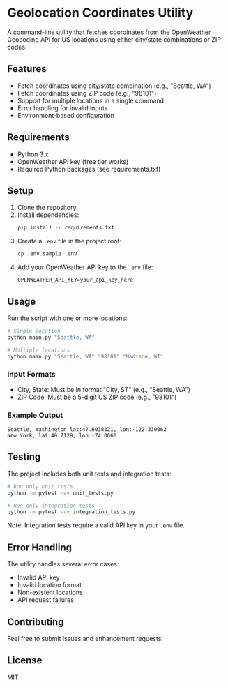 # Geolocation Coordinates Utility

A command-line utility that fetches coordinates from the OpenWeather Geocoding API for US locations using either city/state combinations or ZIP codes.

## Features

- Fetch coordinates using city/state combination (e.g., "Seattle, WA")
- Fetch coordinates using ZIP code (e.g., "98101")
- Support for multiple locations in a single command
- Error handling for invalid inputs
- Environment-based configuration

## Requirements

- Python 3.x
- OpenWeather API key (free tier works)
- Required Python packages (see requirements.txt)

## Setup

1. Clone the repository
2. Install dependencies:
   ```bash
   pip install -r requirements.txt
   ```
3. Create a `.env` file in the project root:
   ```bash
   cp .env.sample .env
   ```
4. Add your OpenWeather API key to the `.env` file:
   ```plaintext
   OPENWEATHER_API_KEY=your_api_key_here
   ```

## Usage

Run the script with one or more locations:

```bash
# Single location
python main.py "Seattle, WA"

# Multiple locations
python main.py "Seattle, WA" "98101" "Madison, WI"
```

### Input Formats
- City, State: Must be in format "City, ST" (e.g., "Seattle, WA")
- ZIP Code: Must be a 5-digit US ZIP code (e.g., "98101")

### Example Output
```
Seattle, Washington lat:47.6038321, lon:-122.330062
New York, lat:40.7128, lon:-74.0060
```

## Testing

The project includes both unit tests and integration tests:

```bash
# Run only unit tests
python -m pytest -vv unit_tests.py

# Run only integration tests
python -m pytest -vv integration_tests.py
```

Note: Integration tests require a valid API key in your `.env` file.

## Error Handling

The utility handles several error cases:
- Invalid API key
- Invalid location format
- Non-existent locations
- API request failures

## Contributing

Feel free to submit issues and enhancement requests!

## License

MIT
